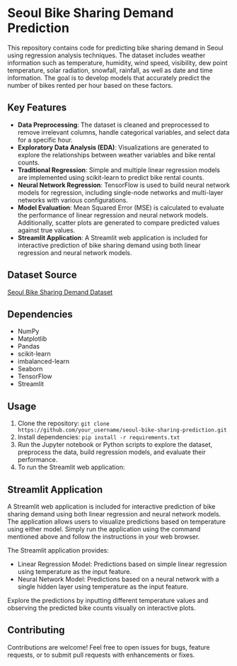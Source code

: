 # Seoul Bike Sharing Demand Prediction

This repository contains code for predicting bike sharing demand in Seoul using regression analysis techniques. The dataset includes weather information such as temperature, humidity, wind speed, visibility, dew point temperature, solar radiation, snowfall, rainfall, as well as date and time information. The goal is to develop models that accurately predict the number of bikes rented per hour based on these factors.

## Key Features

- **Data Preprocessing**: The dataset is cleaned and preprocessed to remove irrelevant columns, handle categorical variables, and select data for a specific hour.
- **Exploratory Data Analysis (EDA)**: Visualizations are generated to explore the relationships between weather variables and bike rental counts.
- **Traditional Regression**: Simple and multiple linear regression models are implemented using scikit-learn to predict bike rental counts.
- **Neural Network Regression**: TensorFlow is used to build neural network models for regression, including single-node networks and multi-layer networks with various configurations.
- **Model Evaluation**: Mean Squared Error (MSE) is calculated to evaluate the performance of linear regression and neural network models. Additionally, scatter plots are generated to compare predicted values against true values.
- **Streamlit Application**: A Streamlit web application is included for interactive prediction of bike sharing demand using both linear regression and neural network models.

## Dataset Source

[Seoul Bike Sharing Demand Dataset](https://archive.ics.uci.edu/dataset/560/seoul+bike+sharing+demand)

## Dependencies

- NumPy
- Matplotlib
- Pandas
- scikit-learn
- imbalanced-learn
- Seaborn
- TensorFlow
- Streamlit

## Usage

1. Clone the repository: `git clone https://github.com/your_username/seoul-bike-sharing-prediction.git`
2. Install dependencies: `pip install -r requirements.txt`
3. Run the Jupyter notebook or Python scripts to explore the dataset, preprocess the data, build regression models, and evaluate their performance.
4. To run the Streamlit web application:


## Streamlit Application

A Streamlit web application is included for interactive prediction of bike sharing demand using both linear regression and neural network models. The application allows users to visualize predictions based on temperature using either model. Simply run the application using the command mentioned above and follow the instructions in your web browser.

The Streamlit application provides:
- Linear Regression Model: Predictions based on simple linear regression using temperature as the input feature.
- Neural Network Model: Predictions based on a neural network with a single hidden layer using temperature as the input feature.

Explore the predictions by inputting different temperature values and observing the predicted bike counts visually on interactive plots.

## Contributing

Contributions are welcome! Feel free to open issues for bugs, feature requests, or to submit pull requests with enhancements or fixes.
